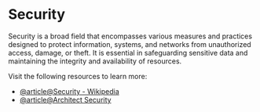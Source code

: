 # Security

Security is a broad field that encompasses various measures and practices designed to protect information, systems, and networks from unauthorized access, damage, or theft. It is essential in safeguarding sensitive data and maintaining the integrity and availability of resources. 

Visit the following resources to learn more:

- [@article@Security - Wikipedia](https://en.wikipedia.org/wiki/Security)
- [@article@Architect Security](https://aws.amazon.com/blogs/architecture/lets-architect-security-in-software-architectures/)
